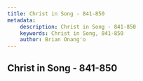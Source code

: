 ```yaml
---
title: Christ in Song - 841-850
metadata:
    description: Christ in Song - 841-850
    keywords: Christ in Song, 841-850
    author: Brian Onang'o
---
```



## Christ in Song - 841-850
  